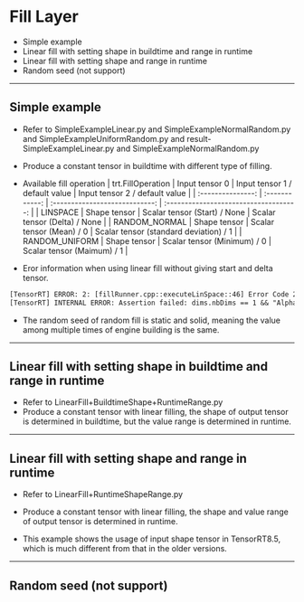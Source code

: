 # Fill Layer

+ Simple example
+ Linear fill with setting shape in buildtime and range in runtime
+ Linear fill with setting shape and range in runtime
+ Random seed (not support)

---

## Simple example

+ Refer to SimpleExampleLinear.py and SimpleExampleNormalRandom.py and SimpleExampleUniformRandom.py and result-SimpleExampleLinear.py and SimpleExampleNormalRandom.py
+ Produce a constant tensor in buildtime with different type of filling.

+ Available fill operation
| trt.FillOperation | Input tensor 0 | Input tensor 1 / default value |     Input tensor 2 / default value     |
| :---------------: | :------------: | :----------------------------: | :------------------------------------: |
|     LINSPACE      |  Shape tensor  |  Scalar tensor (Start) / None  |      Scalar tensor (Delta) / None      |
|   RANDOM_NORMAL   |  Shape tensor  |    Scalar tensor (Mean) / 0    | Scalar tensor (standard deviation) / 1 |
|  RANDOM_UNIFORM   |  Shape tensor  |  Scalar tensor (Minimum) / 0   |       Scalar tensor (Maimum) / 1       |

+ Eror information when using linear fill without giving start and delta tensor.

```txt
[TensorRT] ERROR: 2: [fillRunner.cpp::executeLinSpace::46] Error Code 2: Internal Error (Assertion dims.nbDims == 1 failed.Alpha and beta tensor should be set when output an ND tensor)
[TensorRT] INTERNAL ERROR: Assertion failed: dims.nbDims == 1 && "Alpha and beta tensor should be set when output an ND tensor"
```

+ The random seed of random fill is static and solid, meaning the value among multiple times of engine building is the same.

---

## Linear fill with setting shape in buildtime and range in runtime

+ Refer to LinearFill+BuildtimeShape+RuntimeRange.py
+ Produce a constant tensor with linear filling, the shape of output tensor is determined in buildtime, but the value range is determined in runtime.

---

## Linear fill with setting shape and range in runtime

+ Refer to LinearFill+RuntimeShapeRange.py
+ Produce a constant tensor with linear filling, the shape and value range of output tensor is determined in runtime.

+ This example shows the usage of input shape tensor in TensorRT8.5, which is much different from that in the older versions.

---

## Random seed (not support)
